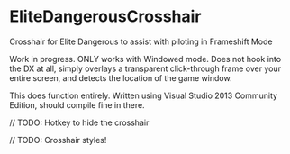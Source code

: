 EliteDangerousCrosshair
=======================

Crosshair for Elite Dangerous to assist with piloting in Frameshift Mode


Work in progress. ONLY works with Windowed mode. Does not hook into the DX at all, simply overlays a transparent click-through frame over your entire screen, and detects the location of the game window.

This does function entirely. Written using Visual Studio 2013 Community Edition, should compile fine in there.


// TODO: Hotkey to hide the crosshair

// TODO: Crosshair styles!
